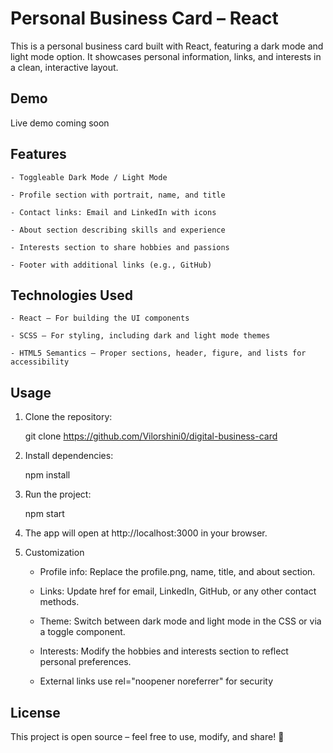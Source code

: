 # Personal Business Card – React

This is a personal business card built with React, featuring a dark mode and light mode option. It showcases personal information, links, and interests in a clean, interactive layout.

## Demo

Live demo coming soon

## Features

    - Toggleable Dark Mode / Light Mode

    - Profile section with portrait, name, and title

    - Contact links: Email and LinkedIn with icons

    - About section describing skills and experience

    - Interests section to share hobbies and passions

    - Footer with additional links (e.g., GitHub)

## Technologies Used

    - React – For building the UI components

    - SCSS – For styling, including dark and light mode themes

    - HTML5 Semantics – Proper sections, header, figure, and lists for accessibility


## Usage

1. Clone the repository:

    git clone https://github.com/Vilorshini0/digital-business-card


2. Install dependencies:

    npm install


3. Run the project:

    npm start


4. The app will open at http://localhost:3000 in your browser.

5. Customization

    - Profile info: Replace the profile.png, name, title, and about section.

    - Links: Update href for email, LinkedIn, GitHub, or any other contact methods.

    - Theme: Switch between dark mode and light mode in the CSS or via a toggle component.

    - Interests: Modify the hobbies and interests section to reflect personal preferences.

    - External links use rel="noopener noreferrer" for security

## License

This project is open source – feel free to use, modify, and share! 🤗
